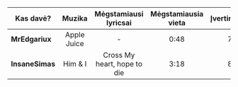 
| Kas davė?       |   Muzika   | Mėgstamiausi lyricsai | Mėgstamiausia vieta | Įvertinimas |
| --------------- |:----------:|:---------------------:|:-------------------:|:-----------:|
| **MrEdgariux**  | Apple Juice | -                     | 0:48                | 7            |
| **InsaneSimas** | Him & I   | Cross My heart, hope to die                      | 3:18                    | 8            |

